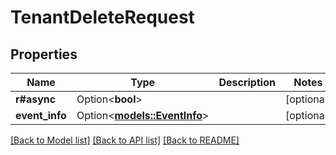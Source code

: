 # TenantDeleteRequest

## Properties

Name | Type | Description | Notes
------------ | ------------- | ------------- | -------------
**r#async** | Option<**bool**> |  | [optional]
**event_info** | Option<[**models::EventInfo**](EventInfo.md)> |  | [optional]

[[Back to Model list]](../README.md#documentation-for-models) [[Back to API list]](../README.md#documentation-for-api-endpoints) [[Back to README]](../README.md)


